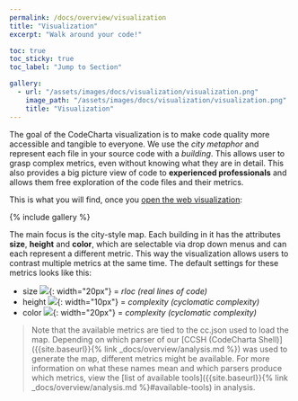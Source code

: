 ```yaml
---
permalink: /docs/overview/visualization
title: "Visualization"
excerpt: "Walk around your code!"

toc: true
toc_sticky: true
toc_label: "Jump to Section"

gallery:
  - url: "/assets/images/docs/visualization/visualization.png"
    image_path: "/assets/images/docs/visualization/visualization.png"
    title: "Visualization"
---
```


The goal of the CodeCharta visualization is to make code quality more accessible and tangible to everyone. We use the _city metaphor_ and represent each file in your source code with a _building_. This allows user to grasp complex metrics, even without knowing what they are in detail. This also provides a big picture view of code to **experienced professionals** and allows them free exploration of the code files and their metrics.

This is what you will find, once you [open the web visualization]({{site.web_visualization_link}}):

{% include gallery %}

The main focus is the city-style map. Each building in it has the attributes **size**, **height** and **color**, which are selectable via drop down menus and can each represent a different metric. This way the visualization allows users to contrast multiple metrics at the same time. The default settings for these metrics looks like this:

- size ![]({{site.baseurl}}/assets/images/vendor/fontawesome/arrows-alt-solid.svg){: width="20px"} = _rloc (real lines of code)_
- height ![]({{site.baseurl}}/assets/images/vendor/fontawesome/arrows-alt-v-solid.svg){: width="10px"} = _complexity (cyclomatic complexity)_
- color ![]({{site.baseurl}}/assets/images/vendor/fontawesome/paint-brush-solid.svg){: width="20px"} = _complexity (cyclomatic complexity)_

> Note that the available metrics are tied to the cc.json used to load the map. Depending on which parser of our [CCSH (CodeCharta Shell)]({{site.baseurl}}{% link _docs/overview/analysis.md %}) was used to generate the map, different metrics might be available.
> For more information on what these names mean and which parsers produce which metrics, view the [list of available tools]({{site.baseurl}}{% link _docs/overview/analysis.md %}#available-tools) in analysis.
